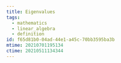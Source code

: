 ```yaml
---
title: Eigenvalues
tags:
  - mathematics
  - linear_algebra
  - definition
id: f65d81b0-04ad-44e1-a45c-70bb3595ba3b
mtime: 20210701195134
ctime: 20210511134344
---
```


